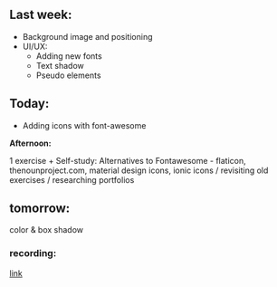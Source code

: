 ## Last week:

- Background image and positioning
- UI/UX:
  - Adding new fonts
  - Text shadow
  - Pseudo elements

## Today:

- Adding icons with font-awesome

**Afternoon:**

1 exercise + Self-study: Alternatives to Fontawesome - flaticon, thenounproject.com, material design icons, ionic icons / revisiting old exercises / researching portfolios 

## tomorrow:

color & box shadow

### recording:

[link](https://us02web.zoom.us/rec/share/AiGpLl6XQ2l8I1DXUGuj8jyEX5gTnsSg7oLfB_tYIy3x36x48qFqrNPl8VDt69Uh.Q5rqiZJOae7F-LC2)